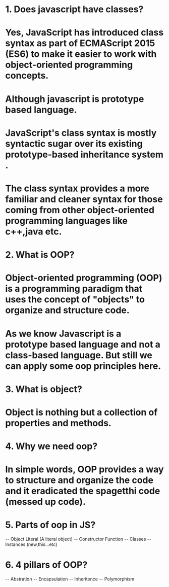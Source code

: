 # 1. Does javascript have classes?

# Yes, JavaScript has introduced class syntax as part of ECMAScript 2015 (ES6) to make it easier to work with object-oriented programming concepts.

# Although javascript is prototype based language.

# JavaScript's class syntax is mostly syntactic sugar over its existing prototype-based inheritance system  .

#  The class syntax provides a more familiar and cleaner syntax for those coming from other object-oriented programming languages like c++,java  etc. 

# 2. What is OOP?

# Object-oriented programming (OOP) is a programming paradigm that uses the concept of "objects" to organize and structure code.

# As we know Javascript is a prototype based language and not a class-based language. But still we can apply some oop principles here.  

# 3. What is object?

# Object is nothing but a collection of properties and methods.

# 4. Why we need oop?

# In simple words, OOP provides a way to structure and organize the code and it eradicated the spagetthi code (messed up code).

# 5. Parts of oop in JS?

 -- Object Literal (A literal object)
 -- Constructor Function
 -- Classes
 -- Instances (new,this...etc)

 # 6. 4 pillars of OOP?

 -- Abstration
 -- Encapsulation
 -- Inheritence
 -- Polymorphism

 